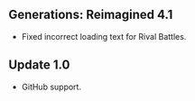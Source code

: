 ## Generations: Reimagined 4.1
- Fixed incorrect loading text for Rival Battles.

## Update 1.0
- GitHub support.